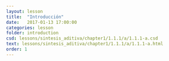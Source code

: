 ```yaml
---
layout: lesson 
title:  "Introducción"
date:   2017-01-13 17:00:00
categories: lesson 
folder: introduction
csd: lessons/sintesis_aditiva/chapter1/1.1.1/a/1.1.1-a.csd
text: lessons/sintesis_aditiva/chapter1/1.1.1/a/1.1.1-a.html
order: 1
---
```


